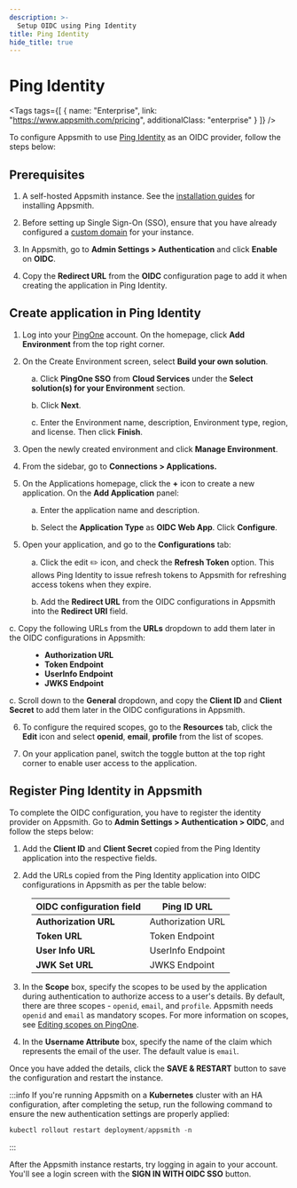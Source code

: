 ```yaml
---
description: >-
  Setup OIDC using Ping Identity
title: Ping Identity
hide_title: true
---
```

<!-- vale off -->

<div className="tag-wrapper">
 <h1>Ping Identity</h1>

<Tags
tags={[
{ name: "Enterprise", link: "https://www.appsmith.com/pricing", additionalClass: "enterprise" }
]}
/>

</div>

<!-- vale on -->

To configure Appsmith to use [Ping Identity](https://www.pingidentity.com/en.html) as an OIDC provider, follow the steps below:

## Prerequisites

1. A self-hosted Appsmith instance. See the [installation guides](/getting-started/setup/installation-guides) for installing Appsmith.

2. Before setting up Single Sign-On (SSO), ensure that you have already configured a [custom domain](/getting-started/setup/instance-configuration/custom-domain) for your instance.

3. In Appsmith, go to **Admin Settings > Authentication** and click **Enable** on **OIDC**.

4. Copy the **Redirect URL** from the **OIDC** configuration page to add it when creating the application in Ping Identity.

<dd>

<ZoomImage src="/img/oidc-configurations-in-appsmith.png" alt="OIDC configurations" caption="OIDC configurations in Appsmith" />

</dd>

## Create application in Ping Identity

1. Log into your [PingOne](https://www.pingidentity.com/en/account/sign-on.html) account. On the homepage, click **Add Environment** from the top right corner.

2. On the Create Environment screen, select **Build your own solution**. 

<dd>

  <!-- vale off -->

  a. Click **PingOne SSO** from **Cloud Services** under the **Select solution(s) for your Environment** section. 

  <!-- vale on -->

  b. Click **Next**.

  c. Enter the Environment name, description, Environment type, region, and license. Then click **Finish**.

</dd>


3. Open the newly created environment and click **Manage Environment**.

4. From the sidebar, go to **Connections > Applications.**

5. On the Applications homepage, click the **+** icon to create a new application. On the **Add Application** panel:

<dd>

  a. Enter the application name and description.

  b. Select the **Application Type** as **OIDC Web App**. Click **Configure**.

</dd>

5. Open your application, and go to the **Configurations** tab:

<dd>

  a. Click the edit ✏️ icon, and check the **Refresh Token** option. This allows Ping Identity to issue refresh tokens to Appsmith for refreshing access tokens when they expire.

  b. Add the **Redirect URL** from the OIDC configurations in Appsmith into the **Redirect URI** field.

<dd>

<ZoomImage src="/img/ping-odic-uri.png" alt="" caption="" />


</dd>



  c. Copy the following URLs from the **URLs** dropdown to add them later in the OIDC configurations in Appsmith:

  <dd>

  - **Authorization URL**
  - **Token Endpoint**
  - **UserInfo Endpoint**
  - **JWKS Endpoint**
   
  </dd>

  c. Scroll down to the **General** dropdown, and copy the **Client ID** and **Client Secret** to add them later in the OIDC configurations in Appsmith.

</dd>

6. To configure the required scopes, go to the **Resources** tab, click the **Edit** icon and select **openid**, **email**, **profile** from the list of scopes.

7. On your application panel, switch the toggle button at the top right corner to enable user access to the application. 

## Register Ping Identity in Appsmith

To complete the OIDC configuration, you have to register the identity provider on Appsmith. Go to **Admin Settings > Authentication > OIDC**, and follow the steps below:

1. Add the **Client ID** and **Client Secret** copied from the Ping Identity application into the respective fields.

2. Add the URLs copied from the Ping Identity application into OIDC configurations in Appsmith as per the table below:

<dd>

  | **OIDC configuration field**      |  **Ping ID URL** |
  | ----------------------- | --------------------- |
  | **Authorization URL** | Authorization URL     |
  | **Token URL**         | Token Endpoint             |
  | **User Info URL**      |  UserInfo Endpoint         |
  | **JWK Set URL**           | JWKS Endpoint             |

</dd>

3. In the **Scope** box, specify the scopes to be used by the application during authentication to authorize access to a user's details. By default, there are three scopes - `openid`, `email`, and `profile`. Appsmith needs `openid` and `email` as mandatory scopes. For more information on scopes, see [Editing scopes on PingOne](https://docs.pingidentity.com/r/en-us/pingone/pingone_t_edit_scopes_for_an_application).

4. In the **Username Attribute** box, specify the name of the claim which represents the email of the user. The default value is `email`.

Once you have added the details, click the **SAVE & RESTART** button to save the configuration and restart the instance. 

:::info
If you're running Appsmith on a **Kubernetes** cluster with an HA configuration, after completing the setup, run the following command to ensure the new authentication settings are properly applied:

```js
kubectl rollout restart deployment/appsmith -n
```
:::

After the Appsmith instance restarts, try logging in again to your account. You'll see a login screen with the **SIGN IN WITH OIDC SSO** button.

<dd>

<ZoomImage src="/img/Appsmith-Login-Screen-Shows-OIDC.png" alt="OIDC-login" caption="Login with OIDC SSO " />

</dd>